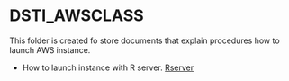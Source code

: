 # DSTI_AWSCLASS
This folder is created fo store documents that explain procedures how to launch AWS instance.

* How to launch instance with R server.
[Rserver](/rserver.md)
